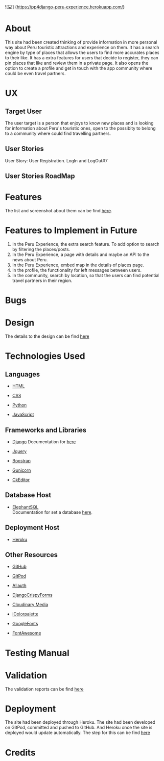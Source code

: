 ![💻] (https://pp4django-peru-experience.herokuapp.com/)


# About

This site had been created thinking of provide information in more personal way about Peru touristic attractions and experience on them. It has a search engine by type of places that allows the users to find more accurates places to their like. 
It has a extra features for users that decide to register, they can pin places that like and review them in a private page. It also opens the option to create a profile and get in touch with the app community where could be even travel partners.

# UX

## Target User

The user target is a person that enjoys to know new places and is looking for information about Peru's touristic ones, open to the possibity to belong to a community where could find travelling partners.

## User Stories

User Story: User Registration. LogIn and LogOut#7

## User Stories RoadMap


# Features

The list and screenshot about them can be find [here](readme_docs/md_files/features.md).

# Features to Implement in Future

1. In the Peru Experience, the extra search feature. To add option to search by filtering the places/posts.
2. In the Peru Experience, a page with details and maybe an API to the news about Peru.
3. In the Peru Experience, embed map in the details of places page.
3. In the profile, the functionality for left messages between users. 
4. In the community, search by location, so that the users can find potential travel partners in their region.

# Bugs



# Design

The details to the design can be find [here](./readme_docs/md_files/design.md)

# Technologies Used


## Languages

- [HTML](https://html.com/)

- [CSS](https://www.w3.org/Style/CSS/)

- [Python](https://www.python.org/)

- [JavaScript](https://www.javascript.com/)


## Frameworks and Libraries

- [Django](https://www.djangoproject.com/)
Documentation for [here](https://docs.djangoproject.com/en/4.1/intro/)

- [Jquery](https://jquery.com/) 

- [Boostrap](https://getbootstrap.com/)

- [Gunicorn](https://gunicorn.org/)

- [CkEditor](https://ckeditor.com/)


## Database Host

- [ElephantSQL](https://www.elephantsql.com/)  
   Documentation for set a database [here](https://www.elephantsql.com/docs/).


## Deployment Host

- [Heroku](https://id.heroku.com/login)


## Other Resources

- [GitHub](https://github.com/)

- [GitPod](https://www.gitpod.io/)

- [Allauth](https://django-allauth.readthedocs.io/)

- [DjangoCrispyForms](https://django-cryptography.readthedocs.io/)

- [Cloudinary Media](https://cloudinary.com/)

- [iColorpalette](https://icolorpalette.com/)

- [GoogleFonts](https://fonts.google.com/knowledge)

- [FontAwesome](https://fontawesome.com/)

# Testing Manual


# Validation

The validation reports can be find [here](./readme_docs/md_files/validation.md)

# Deployment

The site had been deployed through Heroku.
The site had been developed on GitPod, committed and pushed to GitHub. And Heroku once the site is deployed would update automatically.
The step for this can be find [here](./readme_docs/md_files/deployment.md)


# Credits

